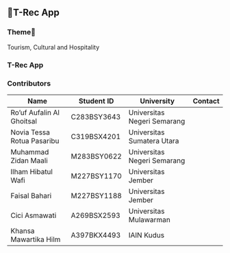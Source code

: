 ## **🦖T-Rec App**

### Theme🌴

Tourism, Cultural and Hospitality

### T-Rec App

### Contributors

| Name | Student ID | University | Contact |
| --- | --- | --- | --- |
| Ro’uf Aufalin Al Ghoitsal | C283BSY3643 | Universitas Negeri Semarang |  |
| Novia Tessa Rotua Pasaribu | C319BSX4201 | Universitas Sumatera Utara |  |
| Muhammad Zidan Maali | M283BSY0622 | Universitas Negeri Semarang |  |
| Ilham Hibatul Wafi | M227BSY1170  | Universitas Jember |  |
| Faisal Bahari | M227BSY1188 | Universitas Jember |  |
| Cici Asmawati | A269BSX2593 | Universitas Mulawarman |  |
| Khansa Mawartika Hilm | A397BKX4493 | IAIN Kudus |  |
